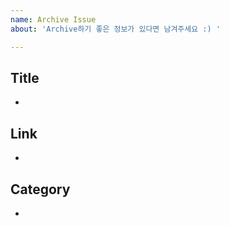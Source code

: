 ```yaml
---
name: Archive Issue
about: 'Archive하기 좋은 정보가 있다면 남겨주세요 :) '

---
```


## Title
- 

## Link
-

## Category
-
